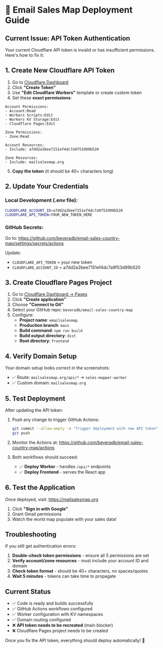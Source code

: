 # 🚀 Email Sales Map Deployment Guide

## Current Issue: API Token Authentication

Your current Cloudflare API token is invalid or has insufficient permissions. Here's how to fix it:

## 1. Create New Cloudflare API Token

1. Go to [Cloudflare Dashboard](https://dash.cloudflare.com/profile/api-tokens)
2. Click **"Create Token"**
3. Use **"Edit Cloudflare Workers"** template or create custom token
4. Set these **exact permissions**:

```
Account Permissions:
- Account:Read
- Workers Scripts:Edit
- Workers KV Storage:Edit  
- Cloudflare Pages:Edit

Zone Permissions:
- Zone:Read

Account Resources:
- Include: a7dd2a2bee7151ef4dc7a9f53d99b520

Zone Resources:  
- Include: mailsalesmap.org
```

5. **Copy the token** (it should be 40+ characters long)

## 2. Update Your Credentials

### Local Development (.env file):
```bash
CLOUDFLARE_ACCOUNT_ID=a7dd2a2bee7151ef4dc7a9f53d99b520
CLOUDFLARE_API_TOKEN=YOUR_NEW_TOKEN_HERE
```

### GitHub Secrets:
Go to: https://github.com/beveradb/email-sales-country-map/settings/secrets/actions

Update:
- `CLOUDFLARE_API_TOKEN` = your new token
- `CLOUDFLARE_ACCOUNT_ID` = a7dd2a2bee7151ef4dc7a9f53d99b520

## 3. Create Cloudflare Pages Project

1. Go to [Cloudflare Dashboard → Pages](https://dash.cloudflare.com/pages)
2. Click **"Create application"**
3. Choose **"Connect to Git"**
4. Select your GitHub repo: `beveradb/email-sales-country-map`
5. Configure:
   - **Project name**: `emailsalesmap`
   - **Production branch**: `main`
   - **Build command**: `npm run build`
   - **Build output directory**: `dist`
   - **Root directory**: `frontend`

## 4. Verify Domain Setup

Your domain setup looks correct in the screenshots:
- ✅ Route: `mailsalesmap.org/api/*` → `sales-mapper-worker`
- ✅ Custom domain: `mailsalesmap.org`

## 5. Test Deployment

After updating the API token:

1. Push any change to trigger GitHub Actions:
   ```bash
   git commit --allow-empty -m "Trigger deployment with new API token"
   git push
   ```

2. Monitor the Actions at: https://github.com/beveradb/email-sales-country-map/actions

3. Both workflows should succeed:
   - ✅ **Deploy Worker** - handles `/api/*` endpoints
   - ✅ **Deploy Frontend** - serves the React app

## 6. Test the Application

Once deployed, visit: https://mailsalesmap.org

1. Click **"Sign in with Google"**
2. Grant Gmail permissions  
3. Watch the world map populate with your sales data!

## Troubleshooting

If you still get authentication errors:

1. **Double-check token permissions** - ensure all 5 permissions are set
2. **Verify account/zone resources** - must include your account ID and domain
3. **Check token format** - should be 40+ characters, no spaces/quotes
4. **Wait 5 minutes** - tokens can take time to propagate

## Current Status

- ✅ Code is ready and builds successfully
- ✅ GitHub Actions workflows configured  
- ✅ Worker configuration with KV namespaces
- ✅ Domain routing configured
- ❌ **API token needs to be recreated** (main blocker)
- ❌ Cloudflare Pages project needs to be created

Once you fix the API token, everything should deploy automatically! 🎉
